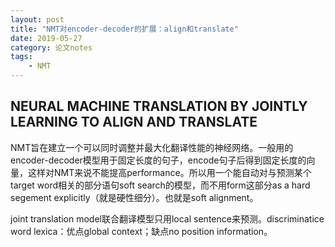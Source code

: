 ```yaml
---
layout: post
title: "NMT对encoder-decoder的扩展：align和translate"
date: 2019-05-27
category: 论文notes
tags: 
    - NMT
---
```


## NEURAL MACHINE TRANSLATION BY JOINTLY LEARNING TO ALIGN AND TRANSLATE ##

NMT旨在建立一个可以同时调整并最大化翻译性能的神经网络。一般用的encoder-decoder模型用于固定长度的句子，encode句子后得到固定长度的向量，这样对NMT来说不能提高performance。所以用一个能自动对与预测某个target word相关的部分语句soft search的模型，而不用form这部分as a hard segement explicitly（就是硬性细分）。也就是soft alignment。

joint translation model联合翻译模型只用local sentence来预测。discriminatice word lexica：优点global context；缺点no position information。

